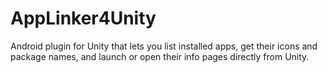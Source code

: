 # AppLinker4Unity
Android plugin for Unity that lets you list installed apps, get their icons and package names, and launch or open their info pages directly from Unity.
